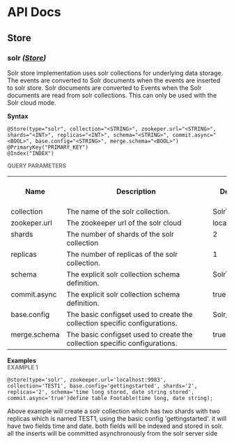 # API Docs

## Store

### solr *(<a target="_blank" href="https://wso2.github.io/siddhi/documentation/siddhi-4.0/#stores">Store</a>)*

<p style="word-wrap: break-word">Solr store implementation uses solr collections for underlying data storage. The events are converted to Solr documents when the events are inserted to solr store. Solr documents are converted to Events when the Solr documents are read from solr collections. This can only be used with the Solr cloud mode.</p>

<span id="syntax" class="md-typeset" style="display: block; font-weight: bold;">Syntax</span>
```
@Store(type="solr", collection="<STRING>", zookeper.url="<STRING>", shards="<INT>", replicas="<INT>", schema="<STRING>", commit.async="<BOOL>", base.config="<STRING>", merge.schema="<BOOL>")
@PrimaryKey("PRIMARY_KEY")
@Index("INDEX")
```

<span id="query-parameters" class="md-typeset" style="display: block; color: rgba(0, 0, 0, 0.54); font-size: 12.8px; font-weight: bold;">QUERY PARAMETERS</span>
<table>
    <tr>
        <th>Name</th>
        <th style="min-width: 20em">Description</th>
        <th>Default Value</th>
        <th>Possible Data Types</th>
        <th>Optional</th>
        <th>Dynamic</th>
    </tr>
    <tr>
        <td style="vertical-align: top">collection</td>
        <td style="vertical-align: top; word-wrap: break-word">The name of the solr collection.</td>
        <td style="vertical-align: top">SolrTable_Id</td>
        <td style="vertical-align: top">STRING</td>
        <td style="vertical-align: top">Yes</td>
        <td style="vertical-align: top">No</td>
    </tr>
    <tr>
        <td style="vertical-align: top">zookeper.url</td>
        <td style="vertical-align: top; word-wrap: break-word">The zookeeper url of the solr cloud</td>
        <td style="vertical-align: top">localhost:9983</td>
        <td style="vertical-align: top">STRING</td>
        <td style="vertical-align: top">Yes</td>
        <td style="vertical-align: top">No</td>
    </tr>
    <tr>
        <td style="vertical-align: top">shards</td>
        <td style="vertical-align: top; word-wrap: break-word">The number of shards of the solr collection</td>
        <td style="vertical-align: top">2</td>
        <td style="vertical-align: top">INT</td>
        <td style="vertical-align: top">Yes</td>
        <td style="vertical-align: top">No</td>
    </tr>
    <tr>
        <td style="vertical-align: top">replicas</td>
        <td style="vertical-align: top; word-wrap: break-word">The number of replicas of the solr collection.</td>
        <td style="vertical-align: top">1</td>
        <td style="vertical-align: top">INT</td>
        <td style="vertical-align: top">Yes</td>
        <td style="vertical-align: top">No</td>
    </tr>
    <tr>
        <td style="vertical-align: top">schema</td>
        <td style="vertical-align: top; word-wrap: break-word">The explicit solr collection schema definition.</td>
        <td style="vertical-align: top">SolrTable_Schema</td>
        <td style="vertical-align: top">STRING</td>
        <td style="vertical-align: top">Yes</td>
        <td style="vertical-align: top">No</td>
    </tr>
    <tr>
        <td style="vertical-align: top">commit.async</td>
        <td style="vertical-align: top; word-wrap: break-word">The explicit solr collection schema definition.</td>
        <td style="vertical-align: top">true</td>
        <td style="vertical-align: top">BOOL</td>
        <td style="vertical-align: top">Yes</td>
        <td style="vertical-align: top">No</td>
    </tr>
    <tr>
        <td style="vertical-align: top">base.config</td>
        <td style="vertical-align: top; word-wrap: break-word">The basic configset used to create the collection specific configurations.</td>
        <td style="vertical-align: top">Solr_Base_Config</td>
        <td style="vertical-align: top">STRING</td>
        <td style="vertical-align: top">Yes</td>
        <td style="vertical-align: top">No</td>
    </tr>
    <tr>
        <td style="vertical-align: top">merge.schema</td>
        <td style="vertical-align: top; word-wrap: break-word">The basic configset used to create the collection specific configurations.</td>
        <td style="vertical-align: top">true</td>
        <td style="vertical-align: top">BOOL</td>
        <td style="vertical-align: top">Yes</td>
        <td style="vertical-align: top">No</td>
    </tr>
</table>

<span id="examples" class="md-typeset" style="display: block; font-weight: bold;">Examples</span>
<span id="example-1" class="md-typeset" style="display: block; color: rgba(0, 0, 0, 0.54); font-size: 12.8px; font-weight: bold;">EXAMPLE 1</span>
```
@store(type='solr', zookeeper.url='localhost:9983', collection='TEST1', base.config='gettingstarted', shards='2', replicas='2', schema='time long stored, date string stored', commit.async='true')define table Footable(time long, date string);
```
<p style="word-wrap: break-word">Above example will create a solr collection which has two shards with two replicas which is named TEST1, using the basic config 'gettingstarted'. it will have two fields time and date. both fields will be indexed and stored in solr. all the inserts will be committed asynchronously from the solr server side</p>


